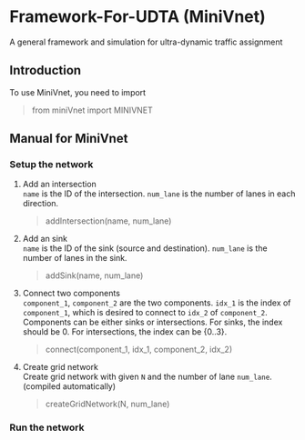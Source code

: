 # Framework-For-UDTA (MiniVnet)
A general framework and simulation for ultra-dynamic traffic assignment

## Introduction
To use MiniVnet, you need to import
> from miniVnet import MINIVNET

## Manual for MiniVnet
### Setup the network
1. Add an intersection  
    `name` is the ID of the intersection. `num_lane` is the number of lanes in each direction.  
    > addIntersection(name, num_lane)

1. Add an sink  
    `name` is the ID of the sink (source and destination). `num_lane` is the number of lanes in the sink.  
    > addSink(name, num_lane)
    
1. Connect two components  
    `component_1`, `component_2` are the two components. `idx_1` is the index of `component_1`, which is desired to connect to `idx_2` of `component_2`.
    Components can be either sinks or intersections.
    For sinks, the index should be 0.
    For intersections, the index can be {0..3}.  
    > connect(component_1, idx_1, component_2, idx_2)
    
1. Create grid network  
    Create grid network with given `N` and the number of lane `num_lane`. (compiled automatically)  
    > createGridNetwork(N, num_lane)
    
### Run the network
